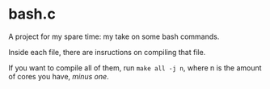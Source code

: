 # bash.c
A project for my spare time: my take on some bash commands.

Inside each file, there are insructions on compiling that file.

If you want to compile all of them, run ```make all -j n```, where n is the amount of cores you have, _minus one_.
